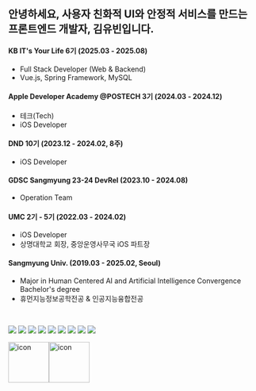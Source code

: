 ## 안녕하세요, 사용자 친화적 UI와 안정적 서비스를 만드는 프론트엔드 개발자, 김유빈입니다.

#### KB IT's Your Life 6기 (2025.03 - 2025.08)
- Full Stack Developer (Web & Backend)
- Vue.js, Spring Framework, MySQL

#### Apple Developer Academy @POSTECH 3기 (2024.03 - 2024.12)
- 테크(Tech)
- iOS Developer

#### DND 10기 (2023.12 - 2024.02, 8주)
- iOS Developer

#### GDSC Sangmyung 23-24 DevRel (2023.10 - 2024.08)
- Operation Team

#### UMC 2기 - 5기 (2022.03 - 2024.02)
- iOS Developer
- 상명대학교 회장, 중앙운영사무국 iOS 파트장

#### Sangmyung Univ. (2019.03 - 2025.02, Seoul)
- Major in Human Centered AI and Artificial Intelligence Convergence Bachelor's degree
- 휴먼지능정보공학전공 & 인공지능융합전공
  
</br>

<img src="https://img.shields.io/badge/iOS-FFFFFF?style=round-square&logo=Apple&logoColor=black"> <img src="https://img.shields.io/badge/Swift-F05138?style=round-square&logo=Swift&logoColor=white"> <img src="https://img.shields.io/badge/Vue.js-4FC08D?style=round-square&logo=Vue.js&logoColor=white"> <img src="https://img.shields.io/badge/Python-3766AB?style=round-square&logo=Python&logoColor=white"> <img src="https://img.shields.io/badge/Java-007396?style=round-square&logo=OpenJDK&logoColor=white"> <img src="https://img.shields.io/badge/Spring-6DB33F?style=round-square&logo=Spring&logoColor=white"> <img src="https://img.shields.io/badge/MySQL-4479A1?style=round-square&logo=MySQL&logoColor=white"> <img src="https://img.shields.io/badge/GitHub-181717?style=round-square&logo=GitHub&logoColor=white"> <img src="https://img.shields.io/badge/Figma-F24E1E?style=round-square&logo=Figma&logoColor=white">

<div style="display: flex; align-items: flex-start;">
  <img src="https://techstack-generator.vercel.app/swift-icon.svg" alt="icon" width="82" height="82" />
  <img src="https://techstack-generator.vercel.app/github-icon.svg" alt="icon" width="82" height="82" />
</div>

</br>

<!-- 
- Department of Intelligent Engineering Informatics for Human
<a href="https://velog.io/@ubeeni"><img src="http://img.shields.io/badge/velog-20C997?style=round-square&logo=Velog&logoColor=white&link=https://velog.io/@ubeeni"/></a> 

### 👑 Top Langs
>![ubeeni's Top Langs](https://github-readme-stats.vercel.app/api/top-langs/?username=ubeeni&layout=compact&theme=dracula)

### 💫 Stats 
>![Github Stats](https://github-readme-stats.vercel.app/api?username=ubeeni&layout=compact&theme=dracula)  

### 💬 Blog
> latest post
>
>[![Velog's GitHub stats](https://velog-readme-stats.vercel.app/api?name=ubeeni&color=dark)](https://velog.io/@ubeeni) -->
